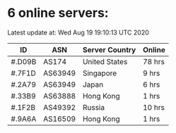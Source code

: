 # 6 online servers:

Latest update at: Wed Aug 19 19:10:13 UTC 2020

| ID | ASN | Server Country | Online |
| -- | --- | -------------- | ------ |
| #.D09B | AS174 | United States | 78 hrs |
| #.7F1D | AS63949 | Singapore | 9 hrs |
| #.2A79 | AS63949 | Japan | 6 hrs |
| #.33B9 | AS63888 | Hong Kong | 1 hrs |
| #.1F2B | AS49392 | Russia | 10 hrs |
| #.9A6A | AS16509 | Hong Kong | 1 hrs |

